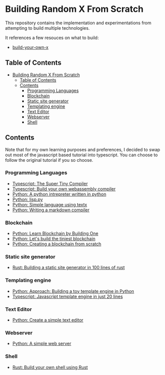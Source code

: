 # Building Random X From Scratch

This repository contains the implementation and experimentations from attempting to build multiple technologies.

It references a few resouces on what to build:

- [build-your-own-x](https://github.com/danistefanovic/build-your-own-x)

## Table of Contents

- [Building Random X From Scratch](#building-random-x-from-scratch)
  - [Table of Contents](#table-of-contents)
  - [Contents](#contents)
    - [Programming Languages](#programming-languages)
    - [Blockchain](#blockchain)
    - [Static site generator](#static-site-generator)
    - [Templating engine](#templating-engine)
    - [Text Editor](#text-editor)
    - [Webserver](#webserver)
    - [Shell](#shell)

## Contents

Note that for my own learning purposes and preferences, I decided to swap out most of the javascript based tutorial into typescript. You can choose to follow the original tutorial if you so choose.

### Programming Languages

- [Typescript: The Super Tiny Compiler](./programming_languages/the_super_tiny_compiler)
- [Typescript: Build your own webassembly compiler](./programming_languages/build_your_own_webassembly_compiler)
- [Python: A python intrepreter written in python](./programming_languages/a_python_interpreter_written_in_python)
- [Python: lisp.py](./programming_languages/lisp.py)
- [Python: Simple language using textx](./programming_languages/textx_simple_lang)
- [Python: Writing a markdown compiler](./programming_languages/writing_a_markdown_compiler)
### Blockchain

- [Python: Learn Blockchain by Building One](./blockchain/learn_blockchains_by_building_one)
- [Python: Let's build the tiniest blockchain](./blockchain/lets_build_the_tiniest_blockchain)
- [Python: Creating a blockchain from scratch](./blockchain/creating_a_blockchain_from_scratch)

### Static site generator

- [Rust: Building a static site generator in 100 lines of rust](./static_site_generator/building_a_static_site_generator_in_100_lines_of_rust)

### Templating engine

- [Python: Approach: Building a toy template engine in Python](./templating_engine/approach_building_a_toy_template_engine_in_python)
- [Typescript: Javascript template engine in just 20 lines](./templating_engine/javascript_template_engine_in_just_20_lines)

### Text Editor

- [Python: Create a simple text editor](./text_editor/create_a_simple_text_editor)

### Webserver

- [Python: A simple web server](./web_server/a_simple_web_server)

### Shell

- [Rust: Build your own shell using Rust](./shell/build_your_own_shell_using_rust)